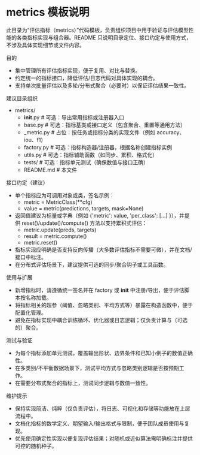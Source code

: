 # metrics 模板说明

此目录为“评估指标（metrics）”代码模板，负责组织项目中用于验证与评估模型性能的各类指标实现与组合器。README 只说明目录定位、接口约定与使用方式，不涉及具体实现细节或文件内容。

目的
- 集中管理所有评估指标实现，便于复用、对比与替换。
- 约定统一的指标接口，降低评估/日志代码对具体实现的耦合。
- 支持单次批量评估以及多轮/分布式聚合（必要时）以保证评估结果一致性。

建议目录组织
- metrics/
  - __init__.py          # 可选：导出常用指标或注册器入口
  - base.py              # 可选：指标基类或接口定义（包含聚合、重置等通用方法）
  - <task>_metric.py     # 占位：按任务或指标分类的实现文件（例如 accuracy、iou、f1）
  - factory.py           # 可选：指标构造器/注册器，根据名称创建指标实例
  - utils.py             # 可选：指标辅助函数（如同步、累积、格式化）
  - tests/               # 可选：指标单元测试（确保数值与接口正确）
  - README.md            # 本文件

接口约定（建议）
- 单个指标应为可调用对象或类，签名示例：
  - metric = MetricClass(**cfg)
  - value = metric(predictions, targets, mask=None)
- 返回值建议为标量或字典（例如 {'metric': value, 'per_class': [...] }），并提供 reset()/update()/compute() 方法以支持累积式评估：
  - metric.update(preds, targets)
  - result = metric.compute()
  - metric.reset()
- 指标实现应明确是否支持反向传播（大多数评估指标不需要可微），并在文档/接口中标注。
- 在分布式评估场景下，建议提供可选的同步/聚合钩子或工具函数。

使用与扩展
- 新增指标时，请遵循统一签名并在 factory 或 __init__ 中注册/导出，便于评估脚本按名称加载。
- 将指标相关的超参（阈值、忽略类别、平均方式等）暴露在构造函数中，便于配置化管理。
- 避免在指标实现中耦合训练循环、优化器或日志逻辑；仅负责计算与（可选的）聚合。

测试与验证
- 为每个指标添加单元测试，覆盖输出形状、边界条件和已知小例子的数值正确性。
- 在多类别/不平衡数据场景下，测试平均方式与忽略类别逻辑是否按预期工作。
- 在需要分布式聚合的指标上，测试同步逻辑与数值一致性。

维护提示
- 保持实现简洁、纯粹（仅负责评估），将日志、可视化和存储等功能放在上层流程中。
- 文档化指标的数学定义、期望输入/输出格式与限制，便于团队成员使用与复现。
- 优先使用确定性实现以便复现评估结果；对随机或近似算法需明确标注并提供可控的随机种子。